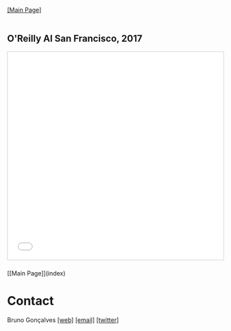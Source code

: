 [[Main Page]](index)
<br/>
<br/>
## O'Reilly AI San Francisco, 2017

<iframe src="//www.slideshare.net/slideshow/embed_code/key/1oiO1DvTMMzKCo" width="595" height="485" frameborder="0" marginwidth="0" marginheight="0" scrolling="no" style="border:1px solid #CCC; border-width:1px; margin-bottom:5px; max-width: 100%;" allowfullscreen> </iframe>

<br/>
<br/>
[[Main Page]](index)

# Contact

Bruno Gonçalves [[web]](http://www.bgoncalves.com) [[email]](mailto:bgoncalves@gmail.com) [[twitter]](https://twitter.com/bgoncalves)